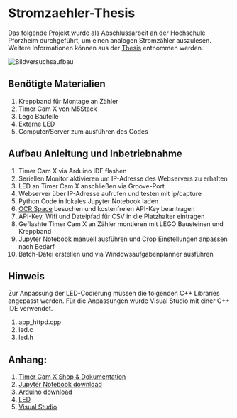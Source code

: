 # Stromzaehler-Thesis 
Das folgende Projekt wurde als Abschlussarbeit an der Hochschule Pforzheim durchgeführt, um einen analogen Stromzähler auszulesen. Weitere Informationen können aus der [Thesis](https://github.com/Vaessenlu/Stromzaehler-Thesis/blob/main/Thesis_Lukas_Vaessen-Mat_321987.pdf) entnommen werden.

![Bildversuchsaufbau](https://github.com/Vaessenlu/Stromzaehler-Thesis/assets/119928392/eadeaf81-7301-438f-9c34-922f3c2bb129)

## Benötigte Materialien

1. Kreppband für Montage an Zähler
2. Timer Cam X von M5Stack
3. Lego Bauteile
4. Externe LED
5. Computer/Server zum ausführen des Codes

## Aufbau Anleitung und Inbetriebnahme
1. Timer Cam X via Arduino IDE flashen
2. Seriellen Monitor aktivieren um IP-Adresse des Webservers zu erhalten
3. LED an Timer Cam X anschließen via Groove-Port
4. Webserver über IP-Adresse aufrufen und testen mit ip/capture
5. Python Code in lokales Jupyter Notebook laden
6. [OCR.Space](https://ocr.space/) besuchen und kostenfreien API-Key beantragen
7. API-Key, Wifi und Dateipfad für CSV in die Platzhalter eintragen
8. Geflashte Timer Cam X an Zähler montieren mit LEGO Bausteinen und Kreppband
9. Jupyter Notebook manuell ausführen und Crop Einstellungen anpassen nach Bedarf
10. Batch-Datei erstellen und via Windowsaufgabenplanner ausführen    

## Hinweis

Zur Anpassung der LED-Codierung müssen die folgenden C++ Libraries angepasst werden.
Für die Anpassungen wurde Visual Studio mit einer C++ IDE verwendet. 
 
 1. app_httpd.cpp
 2. led.c
 3. led.h

## Anhang:
1. [Timer Cam X Shop & Dokumentation](https://shop.m5stack.com/products/esp32-psram-timer-camera-x-ov3660?variant=36362228301988)
2. [Jupyter Notebook download](https://jupyter.org/install) 
3. [Arduino download](https://www.arduino.cc/en/software)
4. [LED](https://docs.m5stack.com/en/unit/FlashLight)
5. [Visual Studio](https://code.visualstudio.com/?wt.mc_id=vscom_downloads)
